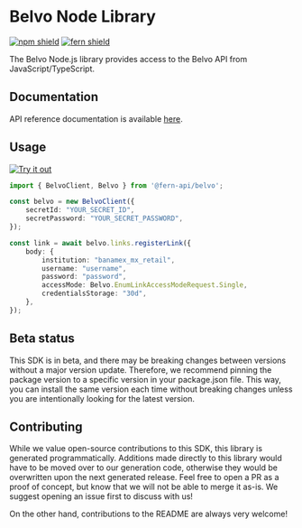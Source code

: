 # Belvo Node Library

[![npm shield](https://img.shields.io/npm/v/@fern-api/belvo)](https://www.npmjs.com/package/@fern-api/belvo)
[![fern shield](https://img.shields.io/badge/%F0%9F%8C%BF-SDK%20generated%20by%20Fern-brightgreen)](https://github.com/fern-api/fern)

The Belvo Node.js library provides access to the Belvo API from JavaScript/TypeScript.

## Documentation

API reference documentation is available [here](https://developers.belvo.com/reference/using-the-api-reference).

## Usage

[![Try it out](https://developer.stackblitz.com/img/open_in_stackblitz.svg)](https://stackblitz.com/edit/typescript-example-using-sdk-built-with-fern-mqxmdh?file=package.json&view=editor)

```typescript
import { BelvoClient, Belvo } from '@fern-api/belvo';

const belvo = new BelvoClient({
    secretId: "YOUR_SECRET_ID",
    secretPassword: "YOUR_SECRET_PASSWORD",
});

const link = await belvo.links.registerLink({
    body: {
        institution: "banamex_mx_retail",
        username: "username",
        password: "password",
        accessMode: Belvo.EnumLinkAccessModeRequest.Single,
        credentialsStorage: "30d",
    },
});
```

## Beta status

This SDK is in beta, and there may be breaking changes between versions without a major version update. Therefore, we recommend pinning the package version to a specific version in your package.json file. This way, you can install the same version each time without breaking changes unless you are intentionally looking for the latest version.

## Contributing

While we value open-source contributions to this SDK, this library is generated programmatically. Additions made directly to this library would have to be moved over to our generation code, otherwise they would be overwritten upon the next generated release. Feel free to open a PR as a proof of concept, but know that we will not be able to merge it as-is. We suggest opening an issue first to discuss with us!

On the other hand, contributions to the README are always very welcome!
